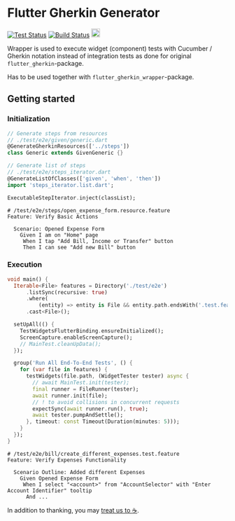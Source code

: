 # Flutter Gherkin Generator

[![Test Status](https://github.com/lyskouski/flutter_gherkin_wrapper/actions/workflows/test.yml/badge.svg)](https://github.com/lyskouski/dart_class_wrapper/actions/workflows/test.yml)
[![Build Status](https://github.com/lyskouski/flutter_gherkin_wrapper/actions/workflows/build.yml/badge.svg)](https://github.com/lyskouski/dart_class_wrapper/actions/workflows/build.yml)
<a href="https://www.buymeacoffee.com/lyskouski"><img height="20" src="https://img.buymeacoffee.com/button-api/?text=Buy me a coffee&emoji=&slug=lyskouski&button_colour=FFDD00&font_colour=000000&font_family=Cookie&outline_colour=000000&coffee_colour=ffffff" /></a>

Wrapper is used to execute widget (component) tests with Cucumber / Gherkin
notation instead of integration tests as done for original
`flutter_gherkin`-package.

Has to be used together with `flutter_gherkin_wrapper`-package.


## Getting started

### Initialization
```dart
// Generate steps from resources
// ./test/e2e/given/generic.dart
@GenerateGherkinResources(['../steps'])
class Generic extends GivenGeneric {}

// Generate list of steps
// ./test/e2e/steps_iterator.dart
@GenerateListOfClasses(['given', 'when', 'then'])
import 'steps_iterator.list.dart';

ExecutableStepIterator.inject(classList);
```
```gherkin
# /test/e2e/steps/open_expense_form.resource.feature
Feature: Verify Basic Actions

  Scenario: Opened Expense Form
    Given I am on "Home" page
     When I tap "Add Bill, Income or Transfer" button
     Then I can see "Add new Bill" button
```

### Execution
```dart
void main() {
  Iterable<File> features = Directory('./test/e2e')
      .listSync(recursive: true)
      .where(
          (entity) => entity is File && entity.path.endsWith('.test.feature'))
      .cast<File>();

  setUpAll(() {
    TestWidgetsFlutterBinding.ensureInitialized();
    ScreenCapture.enableScreenCapture();
    // MainTest.cleanUpData();
  });

  group('Run All End-To-End Tests', () {
    for (var file in features) {
      testWidgets(file.path, (WidgetTester tester) async {
        // await MainTest.init(tester);
        final runner = FileRunner(tester);
        await runner.init(file);
        // ! to avoid collisions in concurrent requests
        expectSync(await runner.run(), true);
        await tester.pumpAndSettle();
      }, timeout: const Timeout(Duration(minutes: 5)));
    }
  });
}
```
```gherkin
# /test/e2e/bill/create_different_expenses.test.feature
Feature: Verify Expenses Functionality

  Scenario Outline: Added different Expenses
    Given Opened Expense Form
     When I select "<account>" from "AccountSelector" with "Enter Account Identifier" tooltip
      And ...
```

In addition to thanking, you may [treat us to :coffee:](https://www.buymeacoffee.com/lyskouski).
